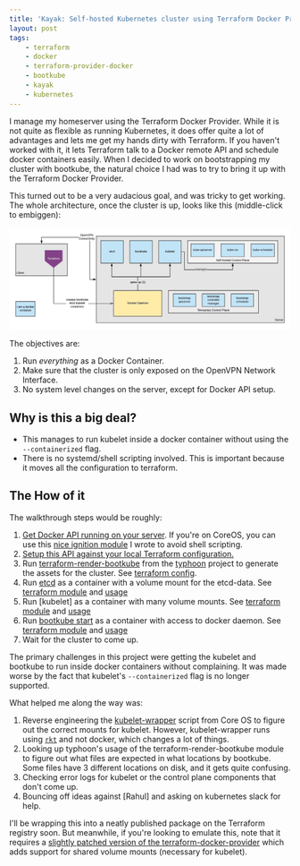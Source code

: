 ```yaml
---
title: 'Kayak: Self-hosted Kubernetes cluster using Terraform Docker Provider and Bootkube'
layout: post
tags:
    - terraform
    - docker
    - terraform-provider-docker
    - bootkube
    - kayak
    - kubernetes
---
```


I manage my homeserver using the Terraform Docker Provider. While it is not quite as flexible as running Kubernetes, it does offer quite a lot of advantages and lets me get my hands dirty with Terraform. If you haven't worked with it, it lets Terraform talk to a Docker remote API and schedule docker containers easily. When I decided to work on bootstrapping my cluster with bootkube, the natural choice I had was to try to bring it up with the Terraform Docker Provider.

This turned out to be a very audacious goal, and was tricky to get working. The whole architecture, once the cluster is up, looks like this (middle-click to embiggen):

[![Home Server Kubernetes Block Diagram](/img/k8s.jpg)](/img/k8s.jpg)

The objectives are:

1. Run _everything_ as a Docker Container.
2. Make sure that the cluster is only exposed on the OpenVPN Network Interface.
3. No system level changes on the server, except for Docker API setup.

## Why is this a big deal?

-   This manages to run kubelet inside a docker container without using the `--containerized` flag.
-   There is no systemd/shell scripting involved. This is important because it moves all the configuration to terraform.

## The How of it

The walkthrough steps would be roughly:

1. [Get Docker API running on your server](https://success.docker.com/article/how-do-i-enable-the-remote-api-for-dockerd). If you're on CoreOS, you can use this [nice ignition module](https://registry.terraform.io/modules/captn3m0/docker-api/ignition/1.0.3) I wrote to avoid shell scripting.
1. [Setup this API against your local Terraform configuration.](https://www.terraform.io/docs/providers/docker/index.html)
1. Run [terraform-render-bootkube](https://github.com/poseidon/terraform-render-bootkube) from the [typhoon](http://typhoon.psdn.io/) project to generate the assets for the cluster. See [terraform config](https://git.captnemo.in/nemo/nebula/src/branch/kubernetes/kubernetes.tf#L69-L77).
1. Run [etcd](https://coreos.com/etcd/) as a container with a volume mount for the etcd-data. See [terraform module](https://git.captnemo.in/nemo/nebula/src/branch/kubernetes/modules/etcd/main.tf) and [usage](https://git.captnemo.in/nemo/nebula/src/branch/kubernetes/kubernetes.tf#L1-L20)
1. Run [kubelet] as a container with many volume mounts. See [terraform module](https://git.captnemo.in/nemo/nebula/src/branch/kubernetes/modules/kubelet/main.tf) and [usage](https://git.captnemo.in/nemo/nebula/src/branch/kubernetes/kubernetes.tf#L22-L39)
1. Run [bootkube start](https://github.com/kubernetes-incubator/bootkube) as a container with access to docker daemon. See [terraform module](https://git.captnemo.in/nemo/nebula/src/branch/kubernetes/modules/bootkube/main.tf) and [usage](https://git.captnemo.in/nemo/nebula/src/branch/kubernetes/kubernetes.tf#L41-L67)
1. Wait for the cluster to come up.

The primary challenges in this project were getting the kubelet and bootkube to run inside docker containers without complaining. It was made worse by the fact that kubelet's `--containerized` flag is no longer supported.

What helped me along the way was:

1. Reverse engineering the [kubelet-wrapper](https://github.com/coreos/coreos-overlay/blob/master/app-admin/kubelet-wrapper/files/kubelet-wrapper) script from Core OS to figure out the correct mounts for kubelet. However, kubelet-wrapper runs using [`rkt`](https://coreos.com/rkt/) and not docker, which changes a lot of things.
2. Looking up typhoon's usage of the terraform-render-bootkube module to figure out what files are expected in what locations by bootkube. Some files have 3 different locations on disk, and it gets quite confusing.
3. Checking error logs for kubelet or the control plane components that don't come up.
4. Bouncing off ideas against [Rahul] and asking on kubernetes slack for help.

I'll be wrapping this into a neatly published package on the Terraform registry soon. But meanwhile, if you're looking to emulate this, note that it requires a [slightly patched version of the terraform-docker-provider](https://github.com/captn3m0/terraform-provider-docker/commit/f83bd43fd9618ce22353484c924b912e35b38718) which adds support for shared volume mounts (necessary for kubelet).
